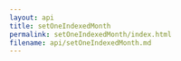 ```yaml
---
layout: api
title: setOneIndexedMonth
permalink: setOneIndexedMonth/index.html
filename: api/setOneIndexedMonth.md
---
```

